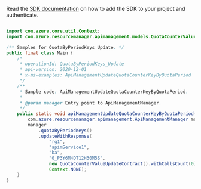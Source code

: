 Read the [SDK documentation](https://github.com/Azure/azure-sdk-for-java/blob/azure-resourcemanager-apimanagement_1.0.0-beta.2/sdk/apimanagement/azure-resourcemanager-apimanagement/README.md) on how to add the SDK to your project and authenticate.

```java

import com.azure.core.util.Context;
import com.azure.resourcemanager.apimanagement.models.QuotaCounterValueUpdateContract;

/** Samples for QuotaByPeriodKeys Update. */
public final class Main {
    /*
     * operationId: QuotaByPeriodKeys_Update
     * api-version: 2020-12-01
     * x-ms-examples: ApiManagementUpdateQuotaCounterKeyByQuotaPeriod
     */
    /**
     * Sample code: ApiManagementUpdateQuotaCounterKeyByQuotaPeriod.
     *
     * @param manager Entry point to ApiManagementManager.
     */
    public static void apiManagementUpdateQuotaCounterKeyByQuotaPeriod(
        com.azure.resourcemanager.apimanagement.ApiManagementManager manager) {
        manager
            .quotaByPeriodKeys()
            .updateWithResponse(
                "rg1",
                "apimService1",
                "ba",
                "0_P3Y6M4DT12H30M5S",
                new QuotaCounterValueUpdateContract().withCallsCount(0).withKbTransferred(0.0),
                Context.NONE);
    }
}
```
